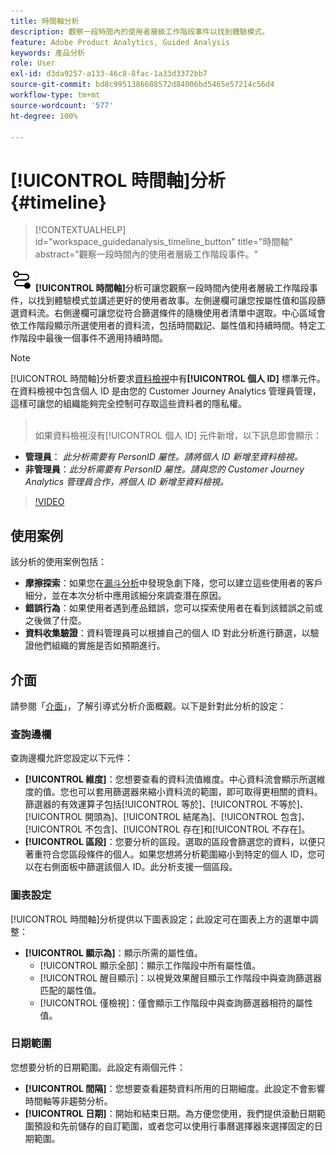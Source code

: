 ```yaml
---
title: 時間軸分析
description: 觀察一段時間內的使用者層級工作階段事件以找到體驗模式。
feature: Adobe Product Analytics, Guided Analysis
keywords: 產品分析
role: User
exl-id: d3da9257-a133-46c8-8fac-1a33d3372bb7
source-git-commit: bd8c9951386608572d84006bd5465e57214c56d4
workflow-type: tm+mt
source-wordcount: '577'
ht-degree: 100%

---
```


# [!UICONTROL 時間軸]分析 {#timeline}

<!-- markdownlint-disable MD034 -->

>[!CONTEXTUALHELP]
>id="workspace_guidedanalysis_timeline_button"
>title="時間軸"
>abstract="觀察一段時間內的使用者層級工作階段事件。"

<!-- markdownlint-enable MD034 -->

![時間軸](/help/assets/icons/Timeline.svg) **[!UICONTROL 時間軸]**&#x200B;分析可讓您觀察一段時間內使用者層級工作階段事件，以找到體驗模式並講述更好的使用者故事。左側邊欄可讓您按屬性值和區段篩選資料流。右側邊欄可讓您從符合篩選條件的隨機使用者清單中選取。中心區域會依工作階段顯示所選使用者的資料流，包括時間戳記、屬性值和持續時間。特定工作階段中最後一個事件不適用持續時間。


>[!NOTE]
>
>[!UICONTROL 時間軸]分析要求[資料檢視](/help/data-views/component-reference.md#optional)中有&#x200B;**[!UICONTROL 個人 ID]** 標準元件。在資料檢視中包含個人 ID 是由您的 Customer Journey Analytics 管理員管理，這樣可讓您的組織能夠完全控制可存取這些資料者的隱私權。
>><br/>如果資料檢視沒有[!UICONTROL 個人 ID] 元件新增，以下訊息即會顯示：
>
>* **管理員**： *此分析需要有 PersonID 屬性。請將個人 ID 新增至資料檢視。*
>* **非管理員**：*此分析需要有 PersonID 屬性。請與您的 Customer Journey Analytics 管理員合作，將個人 ID 新增至資料檢視。*

>[!VIDEO](https://video.tv.adobe.com/v/3427810/?quality=12&learn=on)



## 使用案例

該分析的使用案例包括：

* **摩擦探索**：如果您在[漏斗分析](funnel.md)中發現急劇下降，您可以建立這些使用者的客戶細分，並在本次分析中應用該細分來調查潛在原因。
* **錯誤行為**：如果使用者遇到產品錯誤，您可以探索使用者在看到該錯誤之前或之後做了什麼。
* **資料收集驗證**：資料管理員可以根據自己的個人 ID 對此分析進行篩選，以驗證他們組織的實施是否如預期進行。

## 介面

請參閱「[介面](../overview.md#interface)」，了解引導式分析介面概觀。以下是針對此分析的設定：

### 查詢邊欄

查詢邊欄允許您設定以下元件：

* **[!UICONTROL 維度]**：您想要查看的資料流值維度。中心資料流會顯示所選維度的值。您也可以套用篩選器來縮小資料流的範圍，即可取得更相關的資料。篩選器的有效運算子包括[!UICONTROL 等於]、[!UICONTROL 不等於]、[!UICONTROL 開頭為]、[!UICONTROL 結尾為]、[!UICONTROL 包含]、[!UICONTROL 不包含]、[!UICONTROL 存在]和[!UICONTROL 不存在]。
* **[!UICONTROL 區段]**：您要分析的區段。選取的區段會篩選您的資料，以便只著重符合您區段條件的個人。如果您想將分析範圍縮小到特定的個人 ID，您可以在右側面板中篩選該個人 ID。此分析支援一個區段。

### 圖表設定

[!UICONTROL 時間軸]分析提供以下圖表設定；此設定可在圖表上方的選單中調整：

* **[!UICONTROL 顯示為]**：顯示所需的屬性值。
   * [!UICONTROL 顯示全部]：顯示工作階段中所有屬性值。
   * [!UICONTROL 醒目顯示]：以視覺效果醒目顯示工作階段中與查詢篩選器匹配的屬性值。
   * [!UICONTROL 僅檢視]：僅會顯示工作階段中與查詢篩選器相符的屬性值。

### 日期範圍

您想要分析的日期範圍。此設定有兩個元件：

* **[!UICONTROL 間隔]**：您想要查看趨勢資料所用的日期細度。此設定不會影響時間軸等非趨勢分析。
* **[!UICONTROL 日期]**：開始和結束日期。為方便您使用，我們提供滾動日期範圍預設和先前儲存的自訂範圍，或者您可以使用行事曆選擇器來選擇固定的日期範圍。


<!--

## Example

See below for an example of the analysis.

![Timeline](../assets/timeline-new.png)

-->
